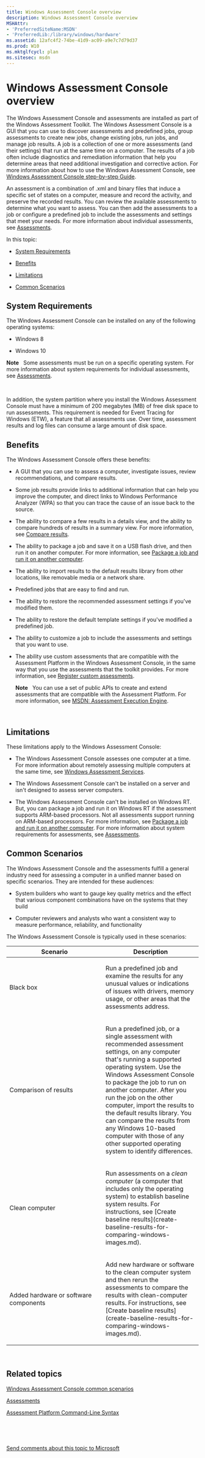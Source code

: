 ```yaml
---
title: Windows Assessment Console overview
description: Windows Assessment Console overview
MSHAttr:
- 'PreferredSiteName:MSDN'
- 'PreferredLib:/library/windows/hardware'
ms.assetid: 12afc4f2-74be-41d9-ac09-a9e7c7d79d37
ms.prod: W10
ms.mktglfcycl: plan
ms.sitesec: msdn
---
```


# Windows Assessment Console overview


The Windows Assessment Console and assessments are installed as part of the Windows Assessment Toolkit. The Windows Assessment Console is a GUI that you can use to discover assessments and predefined jobs, group assessments to create new jobs, change existing jobs, run jobs, and manage job results. A job is a collection of one or more assessments (and their settings) that run at the same time on a computer. The results of a job often include diagnostics and remediation information that help you determine areas that need additional investigation and corrective action. For more information about how to use the Windows Assessment Console, see [Windows Assessment Console step-by-step Guide](windows-assessment-console-step-by-step-guide.md).

An assessment is a combination of .xml and binary files that induce a specific set of states on a computer, measure and record the activity, and preserve the recorded results. You can review the available assessments to determine what you want to assess. You can then add the assessments to a job or configure a predefined job to include the assessments and settings that meet your needs. For more information about individual assessments, see [Assessments](assessments.md).

In this topic:

-   [System Requirements](#asmt-sysreq)

-   [Benefits](#asmt-benefits)

-   [Limitations](#asmt-limitations)

-   [Common Scenarios](#asmt-scenarios)

## <a href="" id="asmt-sysreq"></a>System Requirements


The Windows Assessment Console can be installed on any of the following operating systems:

-   Windows 8

-   Windows 10

**Note**  
Some assessments must be run on a specific operating system. For more information about system requirements for individual assessments, see [Assessments](assessments.md).

 

In addition, the system partition where you install the Windows Assessment Console must have a minimum of 200 megabytes (MB) of free disk space to run assessments. This requirement is needed for Event Tracing for Windows (ETW), a feature that all assessments use. Over time, assessment results and log files can consume a large amount of disk space.

## <a href="" id="asmt-benefits"></a>Benefits


The Windows Assessment Console offers these benefits:

-   A GUI that you can use to assess a computer, investigate issues, review recommendations, and compare results.

-   Some job results provide links to additional information that can help you improve the computer, and direct links to Windows Performance Analyzer (WPA) so that you can trace the cause of an issue back to the source.

-   The ability to compare a few results in a details view, and the ability to compare hundreds of results in a summary view. For more information, see [Compare results](compare-results.md).

-   The ability to package a job and save it on a USB flash drive, and then run it on another computer. For more information, see [Package a job and run it on another computer](package-a-job-and-run-it-on-another-computer.md).

-   The ability to import results to the default results library from other locations, like removable media or a network share.

-   Predefined jobs that are easy to find and run.

-   The ability to restore the recommended assessment settings if you've modified them.

-   The ability to restore the default template settings if you've modified a predefined job.

-   The ability to customize a job to include the assessments and settings that you want to use.

-   The ability use custom assessments that are compatible with the Assessment Platform in the Windows Assessment Console, in the same way that you use the assessments that the toolkit provides. For more information, see [Register custom assessments](register-and-unregister-custom-assessments.md).

    **Note**  
    You can use a set of public APIs to create and extend assessments that are compatible with the Assessment Platform. For more information, see [MSDN: Assessment Execution Engine](http://go.microsoft.com/fwlink/?LinkId=236367).

     

## <a href="" id="asmt-limitations"></a>Limitations


These limitations apply to the Windows Assessment Console:

-   The Windows Assessment Console assesses one computer at a time. For more information about remotely assessing multiple computers at the same time, see [Windows Assessment Services](windows-assessment-services-technical-reference.md).

-   The Windows Assessment Console can't be installed on a server and isn't designed to assess server computers.

-   The Windows Assessment Console can't be installed on Windows RT. But, you can package a job and run it on Windows RT if the assessment supports ARM-based processors. Not all assessments support running on ARM-based processors. For more information, see [Package a job and run it on another computer](package-a-job-and-run-it-on-another-computer.md). For more information about system requirements for assessments, see [Assessments](assessments.md).

## <a href="" id="asmt-scenarios"></a>Common Scenarios


The Windows Assessment Console and the assessments fulfill a general industry need for assessing a computer in a unified manner based on specific scenarios. They are intended for these audiences:

-   System builders who want to gauge key quality metrics and the effect that various component combinations have on the systems that they build

-   Computer reviewers and analysts who want a consistent way to measure performance, reliability, and functionality

The Windows Assessment Console is typically used in these scenarios:

<table>
<colgroup>
<col width="50%" />
<col width="50%" />
</colgroup>
<thead>
<tr class="header">
<th>Scenario</th>
<th>Description</th>
</tr>
</thead>
<tbody>
<tr class="odd">
<td><p>Black box</p></td>
<td><p>Run a predefined job and examine the results for any unusual values or indications of issues with drivers, memory usage, or other areas that the assessments address.</p></td>
</tr>
<tr class="even">
<td><p>Comparison of results</p></td>
<td><p>Run a predefined job, or a single assessment with recommended assessment settings, on any computer that's running a supported operating system. Use the Windows Assessment Console to package the job to run on another computer. After you run the job on the other computer, import the results to the default results library. You can compare the results from any Windows 10-based computer with those of any other supported operating system to identify differences.</p></td>
</tr>
<tr class="odd">
<td><p>Clean computer</p></td>
<td><p>Run assessments on a <em>clean computer</em> (a computer that includes only the operating system) to establish baseline system results. For instructions, see [Create baseline results](create-baseline-results-for-comparing-windows-images.md).</p></td>
</tr>
<tr class="even">
<td><p>Added hardware or software components</p></td>
<td><p>Add new hardware or software to the clean computer system and then rerun the assessments to compare the results with clean-computer results. For instructions, see [Create baseline results](create-baseline-results-for-comparing-windows-images.md).</p></td>
</tr>
</tbody>
</table>

 

## Related topics


[Windows Assessment Console common scenarios](windows-assessment-console-common-scenarios.md)

[Assessments](assessments.md)

[Assessment Platform Command-Line Syntax](assessment-platform-command-line-syntax.md)

 

 

[Send comments about this topic to Microsoft](mailto:wsddocfb@microsoft.com?subject=Documentation%20feedback%20%5Bp_assessments\p_assessments%5D:%20Windows%20Assessment%20Console%20overview%20%20RELEASE:%20%285/3/2016%29&body=%0A%0APRIVACY%20STATEMENT%0A%0AWe%20use%20your%20feedback%20to%20improve%20the%20documentation.%20We%20don't%20use%20your%20email%20address%20for%20any%20other%20purpose,%20and%20we'll%20remove%20your%20email%20address%20from%20our%20system%20after%20the%20issue%20that%20you're%20reporting%20is%20fixed.%20While%20we're%20working%20to%20fix%20this%20issue,%20we%20might%20send%20you%20an%20email%20message%20to%20ask%20for%20more%20info.%20Later,%20we%20might%20also%20send%20you%20an%20email%20message%20to%20let%20you%20know%20that%20we've%20addressed%20your%20feedback.%0A%0AFor%20more%20info%20about%20Microsoft's%20privacy%20policy,%20see%20http://privacy.microsoft.com/default.aspx. "Send comments about this topic to Microsoft")






